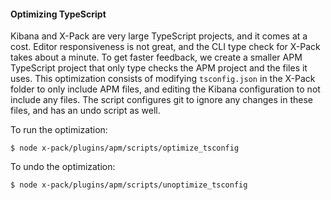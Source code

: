 #### Optimizing TypeScript 

Kibana and X-Pack are very large TypeScript projects, and it comes at a cost. Editor responsiveness is not great, and the CLI type check for X-Pack takes about a minute. To get faster feedback, we create a smaller APM TypeScript project that only type checks the APM project and the files it uses. This optimization consists of modifying `tsconfig.json` in the X-Pack folder to only include APM files, and editing the Kibana configuration to not include any files. The script configures git to ignore any changes in these files, and has an undo script as well.

To run the optimization:

`$ node x-pack/plugins/apm/scripts/optimize_tsconfig`

To undo the optimization:

`$ node x-pack/plugins/apm/scripts/unoptimize_tsconfig`
